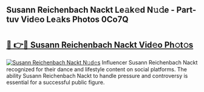 ## Susann Reichenbach Nackt Le𝚊k𝚎d N𝚞𝚍e - Part-tuv Vid𝚎o Le𝚊ks Photos 0Co7Q

# <h2><a href="http://fb0nn0.evod.top/?m=Susann+Reichenbach+Nackt">🔗 👉🔴 Susann Reichenbach Nackt Vid𝚎o Ph𝚘t𝚘s</a></h2>

[![Susann Reichenbach Nackt N𝚞d𝚎s](https://i.imgur.com/8V9OHl7.gif)](http://fb0nn0.evod.top/?m=Susann+Reichenbach+Nackt)
Influencer Susann Reichenbach Nackt recognized for their dance and lifestyle content on social platforms. The ability Susann Reichenbach Nackt to handle pressure and controversy is essential for a successful public figure. 
